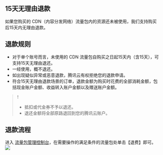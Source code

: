 ## 15天无理由退款
如果您购买的 CDN（内容分发网络）流量包内的资源还未被使用，我们支持购买后15天内无理由退款。


## 退款规则
- 对于单个账号而言，未使用的 CDN 流量包自购买之日起15天内（含15天），可支持15天无理由退还。
- 一经使用，概不退还。
- 如出现疑似异常或恶意退款，腾讯云有权拒绝您的退款申请。
- 符合15天无理由退款场景的订单，退款金额为购买时花费的全部消耗金额，包括现金账户金额、收益转入账户金额以及赠送账户金额。

>!
> - 抵扣或代金券不予以退还。
> - 退还金额将全部原路退回到您的腾讯云账户。

## 退款流程
进入 [流量包管理控制台](https://console.cloud.tencent.com/cdn/package)，在需要操作的满足条件的流量包处单击【退费】即可。
![](https://main.qcloudimg.com/raw/c2ddccde83638334718b74a7e70f6c8c.png)

